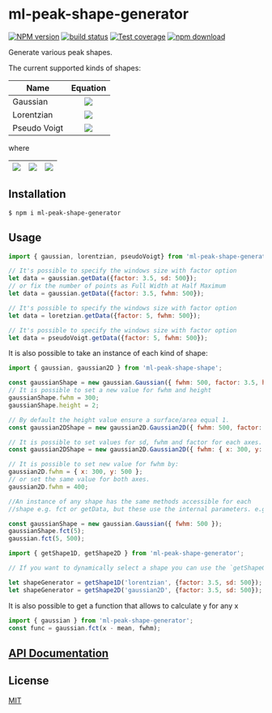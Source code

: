 # ml-peak-shape-generator

[![NPM version][npm-image]][npm-url]
[![build status][ci-image]][ci-url]
[![Test coverage][codecov-image]][codecov-url]
[![npm download][download-image]][download-url]


Generate various peak shapes.

The current supported kinds of shapes:

| Name         |                                                                                                                            Equation                                                                                                                             | 
| ------------ | :-------------------------------------------------------------------------------------------------------------------------------------------------------------------------------------------------------------------------------------------------------------: |
| Gaussian     |                                                                 <img src="https://tex.cheminfo.org/?tex=y%5Ccdot%20exp%5Cleft%5B-%5Cfrac%7B1%7D%7B2%7D%5Cfrac%7B%5Cdelta%7D%7B%5Csigma%5E2%7D%5Cright%5D"/>                                                               |
| Lorentzian   |                                                                             <img src="https://tex.cheminfo.org/?tex=y%5Ccdot%5Cfrac%7B%5Comega%5E2%7D%7B4%5Cdelta%20%2B%20%5Comega%5E2%7D"/>                                                                            |
| Pseudo Voigt | <img src="https://tex.cheminfo.org/?tex=y%20%5Ccdot%5Cleft%5Bx_g%5Ccdot%20exp%5Cleft%5B-%5Cfrac%7B1%7D%7B2%7D%5Cfrac%7B%5Cdelta%7D%7B%5Csigma%5E2%7D%5Cright%5D%20%2B%20x_l%5Ccdot%5Cfrac%7B%5Comega%5E2%7D%7B4%5Cdelta%20%2B%20%5Comega%5E2%7D%5Cright%5D"/> |

where

| <img src="https://tex.cheminfo.org/?tex=%5Cdelta%20%3D%20%5Cleft(t%20-%20x%5Cright)%5E2%0A"/> | <img src="https://tex.cheminfo.org/?tex=%5Csigma%20%3D%20%5Cfrac%7Bwidth%7D%7B2%5Csqrt%7B2%20%5Ccdot%20ln(2)%7D%7D"/> | <img src="https://tex.cheminfo.org/?tex=%5Comega%20%3D%20width"/>|
| --------------------------------------------------------------------------------------------- | :--------------------------------------------------------------------------------------------------------------------: | :--------------------------------------------------------------------------------------------------- |

## Installation

`$ npm i ml-peak-shape-generator`

## Usage

```js
import { gaussian, lorentzian, pseudoVoigt} from 'ml-peak-shape-generator';

// It's possible to specify the windows size with factor option
let data = gaussian.getData({factor: 3.5, sd: 500});
// or fix the number of points as Full Width at Half Maximum
let data = gaussian.getData({factor: 3.5, fwhm: 500});

// It's possible to specify the windows size with factor option
let data = loretzian.getData({factor: 5, fwhm: 500});

// It's possible to specify the windows size with factor option
let data = pseudoVoigt.getData({factor: 5, fwhm: 500});
```

It is also possible to take an instance of each kind of shape:

```js
import { gaussian, gaussian2D } from 'ml-peak-shape-shape';

const gaussianShape = new gaussian.Gaussian({ fwhm: 500, factor: 3.5, height: 1});
// It is possible to set a new value for fwhm and height
gaussianShape.fwhm = 300;
gaussianShape.height = 2;

// By default the height value ensure a surface/area equal 1.
const gaussian2DShape = new gaussian2D.Gaussian2D({ fwhm: 500, factor: 3.5});

// It is possible to set values for sd, fwhm and factor for each axes.
const gaussian2DShape = new gaussian2D.Gaussian2D({ fwhm: { x: 300, y: 500 }, factor: 3.5});

// It is possible to set new value for fwhm by:
gaussian2D.fwhm = { x: 300, y: 500 };
// or set the same value for both axes.
gaussian2D.fwhm = 400;

//An instance of any shape has the same methods accessible for each 
//shape e.g. fct or getData, but these use the internal parameters. e.g:

const gaussianShape = new gaussian.Gaussian({ fwhm: 500 });
gaussianShape.fct(5);
gaussian.fct(5, 500);
```

```js
import { getShape1D, getShape2D } from 'ml-peak-shape-generator';

// If you want to dynamically select a shape you can use the `getShapeGenerator` method. It returns a instance of required kind of shape.

let shapeGenerator = getShape1D('lorentzian', {factor: 3.5, sd: 500});
let shapeGenerator = getShape2D('gaussian2D', {factor: 3.5, sd: 500});
```

It is also possible to get a function that allows to calculate y for any x

```js
import { gaussian } from 'ml-peak-shape-generator';
const func = gaussian.fct(x - mean, fwhm);
```

## [API Documentation](https://mljs.github.io/peak-shape-generator/)

## License

[MIT](./LICENSE)

[npm-image]: https://img.shields.io/npm/v/ml-peak-shape-generator.svg
[npm-url]: https://www.npmjs.com/package/ml-peak-shape-generator
[ci-image]: https://github.com/mljs/peak-shape-generator/workflows/Node.js%20CI/badge.svg?branch=main
[ci-url]: https://github.com/mljs/peak-shape-generator/actions?query=workflow%3A%22Node.js+CI%22
[codecov-image]: https://img.shields.io/codecov/c/github/mljs/peak-shape-generator.svg
[codecov-url]: https://codecov.io/gh/mljs/peak-shape-generator
[download-image]: https://img.shields.io/npm/dm/ml-peak-shape-generator.svg
[download-url]: https://www.npmjs.com/package/ml-peak-shape-generator
